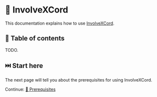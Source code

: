 # 👊 InvolveXCord

This documentation explains how to use [InvolveXCord](https://github.com/involvexcord/involvexcord-bundle).

## 📖 Table of contents

TODO.

## ⏭️ Start here

The next page will tell you about the prerequisites for using InvolveXCord.

Continue: [💼 Prerequisites](0_prerequisites.md)
